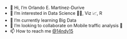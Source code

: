 - 👋 Hi, I’m Orlando E. Martínez-Durive
- 👀 I’m interested in Data Science 👨‍💻, Viz 📈, R 
- 🌱 I’m currently learning Big Data
- 💞️ I’m looking to collaborate on Mobile traffic analysis 📱
- 📫 How to reach me [@14ndy15](https://twitter.com/14ndy15)

<!---
14ndy15/14ndy15 is a ✨ special ✨ repository because its `README.md` (this file) appears on your GitHub profile.
You can click the Preview link to take a look at your changes.
--->
